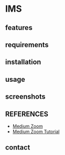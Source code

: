 # IMS

## features
## requirements
## installation
## usage
## screenshots

## REFERENCES

- [Medium Zoom](https://github.com/francoischalifour/medium-zoom)
- [Medium Zoom Tutorial](https://youtu.be/WESQFCM9KgU?si=uR7e7uMGdV_EwKrK)

## contact
